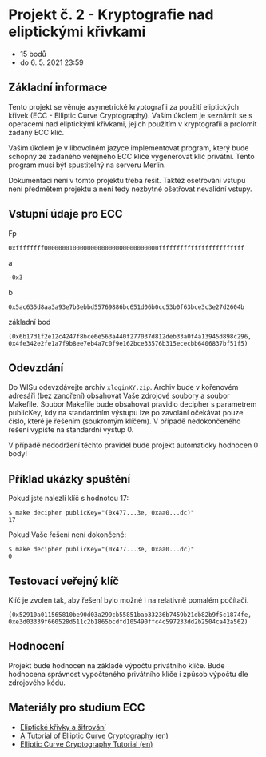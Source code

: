 # Projekt č. 2 - Kryptografie nad eliptickými křivkami

- 15 bodů
- do 6. 5. 2021 23:59

## Základní informace

Tento projekt se věnuje asymetrické kryptografii za použití eliptických křivek (ECC - Elliptic Curve Cryptography). Vaším úkolem je seznámit se s operacemi nad eliptickými křivkami, jejich použitím v kryptografii a prolomit zadaný ECC klíč.

Vaším úkolem je v libovolném jazyce implementovat program, který bude schopný ze zadaného veřejného ECC klíče vygenerovat klíč privátní. Tento program musí být spustitelný na serveru Merlin.

Dokumentaci není v tomto projektu třeba řešit. Taktéž ošetřování vstupu není předmětem projektu a není tedy nezbytné ošetřovat nevalidní vstupy.

## Vstupní údaje pro ECC

Fp
```
0xffffffff00000001000000000000000000000000ffffffffffffffffffffffff
```

a
```
-0x3
```

b
```
0x5ac635d8aa3a93e7b3ebbd55769886bc651d06b0cc53b0f63bce3c3e27d2604b
```

základní bod
```
(0x6b17d1f2e12c4247f8bce6e563a440f277037d812deb33a0f4a13945d898c296, 0x4fe342e2fe1a7f9b8ee7eb4a7c0f9e162bce33576b315ececbb6406837bf51f5)
```

## Odevzdání

Do WISu odevzdávejte archiv `xloginXY.zip`. Archiv bude v kořenovém adresáři (bez zanoření) obsahovat Vaše zdrojové soubory a soubor Makefile. Soubor Makefile bude obsahovat pravidlo decipher s parametrem publicKey, kdy na standardním výstupu lze po zavolání očekávat pouze číslo, které je řešením (soukromým klíčem). V případě nedokončeného řešení vypište na standardní výstup 0.

V případě nedodržení těchto pravidel bude projekt automaticky hodnocen 0 body!

## Příklad ukázky spuštění

Pokud jste nalezli klíč s hodnotou 17:
```
$ make decipher publicKey="(0x477...3e, 0xaa0...dc)"
17
```

Pokud Vaše řešení není dokončené:
```
$ make decipher publicKey="(0x477...3e, 0xaa0...dc)"
0
```

## Testovací veřejný klíč

Klíč je zvolen tak, aby řešení bylo možné i na relativně pomalém počítači.
```
(0x52910a011565810be90d03a299cb55851bab33236b7459b21db82b9f5c1874fe, 0xe3d03339f660528d511c2b1865bcdfd105490ffc4c597233dd2b2504ca42a562)
```

## Hodnocení

Projekt bude hodnocen na základě výpočtu privátního klíče. Bude hodnocena správnost vypočteného privátního klíče i způsob výpočtu dle zdrojového kódu.

## Materiály pro studium ECC

- [Eliptické křivky a šifrování](https://wis.fit.vutbr.cz/FIT/st/cwk.php.cs?title=Projekt_2&src=Eliptick%E9_k%F8ivky_a_%B9ifrov%E1n%ED&ns=KRY&action=download&csid=735725&id=14066)
- [A Tutorial of Elliptic Curve Cryptography (en)](https://wis.fit.vutbr.cz/FIT/st/cwk.php.cs?title=Projekt_2&src=A_Tutorial_of_Elliptic_Curve_Cryptography&ns=KRY&action=download&csid=735725&id=14066)
- [Elliptic Curve Cryptography Tutorial (en)](https://www.johannes-bauer.com/compsci/ecc/)
